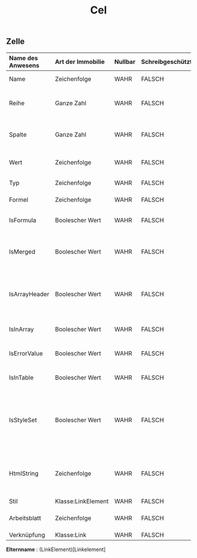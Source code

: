 ﻿---
title: Cel
second_title: Aspose.Cells Cloud Documen
type: docs
url: /de/specification/model/cell/
description: "Aspose.Cells Cloud-Modellspezifikation: Zelle. Bearbeiten Sie mühelos Excel und andere Tabellenkalkulationsdokumente mit Funktionen wie Öffnen, Generieren, Bearbeiten, Teilen, Zusammenführen, Vergleichen und Konvertieren"
weight: 50
---
## **Zelle**

 

| Name des Anwesens| Art der Immobilie| Nullbar| Schreibgeschützt| Standardwert| Beschreibung|
|:- |:- |:- |:- |:- |:- |
| Name| Zeichenfolge| WAHR| FALSCH|| Ruft den Namen der Zelle ab.|
| Reihe| Ganze Zahl| WAHR| FALSCH|| Ruft die Zeilennummer (nullbasiert) der Zelle ab.|
| Spalte| Ganze Zahl| WAHR| FALSCH|| Ruft die Spaltennummer (nullbasiert) der Zelle ab.|
| Wert| Zeichenfolge| WAHR| FALSCH|| Ruft den in dieser Zelle enthaltenen Wert ab.|
| Typ| Zeichenfolge| WAHR| FALSCH|| Stellt den Zellwerttyp dar.|
|Formel| Zeichenfolge| WAHR| FALSCH|| Ruft eine Formel ab oder legt diese fest.|
| IsFormula| Boolescher Wert| WAHR| FALSCH|| Stellt dar, ob die angegebene Zelle eine Formel enthält.|
| IsMerged| Boolescher Wert| WAHR| FALSCH|| Überprüft, ob eine Zelle Teil eines zusammengeführten Bereichs ist oder nicht.|
| IsArrayHeader| Boolescher Wert| WAHR| FALSCH|| Gibt an, dass die Formel der Zelle eine Array-Formel ist und es sich um die erste Zelle des Arrays handelt.|
| IsInArray| Boolescher Wert| WAHR| FALSCH|| Gibt an, ob die Zellformel eine Arrayformel ist.|
| IsErrorValue| Boolescher Wert| WAHR| FALSCH|| Überprüft, ob der Wert dieser Zelle ein Fehler ist.|
| IsInTable| Boolescher Wert| WAHR| FALSCH|| Gibt an, ob diese Zelle Teil einer Tabellenformel ist.|
| IsStyleSet| Boolescher Wert| WAHR| FALSCH|| Gibt an, ob der Stil der Zelle festgelegt ist. Wenn „false“ zurückgegeben wird, bedeutet dies, dass diese Zelle ein Standardzellenformat hat.|
| HtmlString| Zeichenfolge| WAHR| FALSCH|| Ruft die HTML-Zeichenfolge ab, die Daten und einige Formate in dieser Zelle enthält, und legt sie fest.|
| Stil| Klasse:LinkElement| WAHR| FALSCH|||
| Arbeitsblatt| Zeichenfolge| WAHR| FALSCH|| Ruft das übergeordnete Arbeitsblatt ab.|
| Verknüpfung| Klasse:Link| WAHR| FALSCH|||

**Elternname** : (LinkElement)[Linkelement]